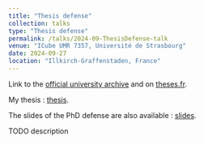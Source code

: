 ```yaml
---
title: "Thesis defense"
collection: talks
type: "Thesis defense"
permalink: /talks/2024-09-ThesisDefense-talk
venue: "ICube UMR 7357, Université de Strasbourg"
date: 2024-09-27
location: "Illkirch-Graffenstaden, France"
---
```


Link to the [official university archive](https://theses.unistra.fr/search/notice/view/2024STRAD018) and on [theses.fr](https://theses.fr/2024STRAD018?domaine=theses).

My thesis : [thesis](/files/2024-ThesisRP-paper.pdf).

The slides of the PhD defense are also available : [slides](/files/2024-ThesisDefenseRP-slides.pdf).

TODO description
